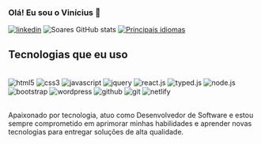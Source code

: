 ###  Olá! Eu sou o Vinícius 👋

[![linkedin](https://img.shields.io/badge/LinkedIn-0077B5?style=for-the-badge&logo=linkedin&logoColor=white)](https://www.linkedin.com/in/vin%C3%ADcius-soares-5046331a7/)
![ Soares GitHub stats ](https://github-readme-stats.vercel.app/api?username=viniciussilvaspw&show_icons=true&theme=transparent)
[![ Principais idiomas ](https://github-readme-stats.vercel.app/api/top-langs/?username=viniciussilvaspw)](https://github.com/anuraghazra/github-readme-stats)
##  Tecnologias que eu uso
<div style="display: inline_block"><br/>
<img align="center" alt="html5" src="https://img.shields.io/badge/HTML5-E34F26?style=for-the-badge&logo=html5&logoColor=white"/>
<img align="center" alt="css3" src="https://img.shields.io/badge/CSS3-1572B6?style=for-the-badge&logo=css3&logoColor=white"/>
<img align="center" alt="javascript" src="https://img.shields.io/badge/JavaScript-F7DF1E?style=for-the-badge&logo=javascript&logoColor=black"/>
<img align="center" alt="jquery" src="https://img.shields.io/badge/jQuery-0769AD?style=for-the-badge&logo=jquery&logoColor=white"/>
<img align="center" alt="react.js" src="https://img.shields.io/badge/React.js-61DAFB?style=for-the-badge&logo=react&logoColor=black"/>
<img align="center" alt="typed.js" src="https://img.shields.io/badge/Typed.js-007ACC?style=for-the-badge&logo=javascript&logoColor=white"/>
<img align="center" alt="node.js" src="https://img.shields.io/badge/Node.js-339933?style=for-the-badge&logo=node.js&logoColor=white"/>
<img align="center" alt="bootstrap" src="https://img.shields.io/badge/Bootstrap-7952B3?style=for-the-badge&logo=bootstrap&logoColor=white"/>
<img align="center" alt="wordpress" src="https://img.shields.io/badge/WordPress-21759B?style=for-the-badge&logo=wordpress&logoColor=white"/>
<img align="center" alt="github" src="https://img.shields.io/badge/GitHub-100000?style=for-the-badge&logo=github&logoColor=white"/>
<img align="center" alt="git" src="https://img.shields.io/badge/Git-F05032?style=for-the-badge&logo=git&logoColor=white"/>
<img align="center" alt="netlify" src="https://img.shields.io/badge/Netlify-00C7B7?style=for-the-badge&logo=netlify&logoColor=white"/>

</div> <br/>

Apaixonado por tecnologia, atuo como Desenvolvedor de Software e estou sempre comprometido em aprimorar minhas habilidades e aprender novas tecnologias para entregar soluções de alta qualidade.
